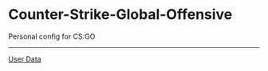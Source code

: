 # Counter-Strike-Global-Offensive
Personal config for CS:GO

---
[User Data](https://1drv.ms/f/s!Amp786nwn9tplNgheLr8q8HgAuUMyQ?e=far2Li)
